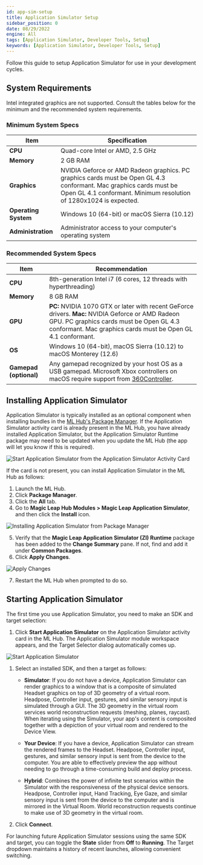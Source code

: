 ```yaml
---
id: app-sim-setup
title: Application Simulator Setup
sidebar_position: 0
date: 08/29/2022
engine: All
tags: [Application Simulator, Developer Tools, Setup]
keywords: [Application Simulator, Developer Tools, Setup]
---
```



Follow this guide to setup Application Simulator for use in your development cycles.

## System Requirements

Intel integrated graphics are not supported. Consult the tables below for the minimum and the recommended system requirements.

### Minimum System Specs

| Item | Specification |
| -------------- | ---------------------------------------- |
| **CPU** | Quad-core Intel or AMD, 2.5 GHz|
| **Memory** | 2 GB RAM |
| **Graphics** | NVIDIA Geforce or AMD Radeon graphics. PC graphics cards must be Open GL 4.3 conformant. Mac graphics cards must be Open GL 4.1 conformant. Minimum resolution of 1280x1024 is expected. |
| **Operating System**             | Windows 10 (64-bit) or macOS Sierra (10.12) |
| **Administration** | Administrator access to your computer's operating system       |

### Recommended System Specs

| Item | Recommendation |
|---------|--------------------------------------------------------------------|
| **CPU** | 8th-generation Intel i7 (6 cores, 12 threads with hyperthreading) |
| **Memory**    | 8 GB RAM |
| **GPU** | **PC:** NVIDIA 1070 GTX or later with recent GeForce drivers. **Mac:** NVIDIA Geforce or AMD Radeon GPU. PC graphics cards must be Open GL 4.3 conformant. Mac graphics cards must be Open GL 4.1 conformant. |
| **OS** | Windows 10 (64-bit), macOS Sierra (10.12) to macOS Monterey (12.6) |
| **Gamepad (optional)** | Any gamepad recognized by your host OS as a USB gamepad. Microsoft Xbox controllers on macOS require support from [360Controller](https://github.com/360Controller/360Controller/releases). |

## Installing Application Simulator

Application Simulator is typically installed as an optional component when installing bundles in the [ML Hub's Package Manager](/docs/guides/developer-tools/ml-hub/ml-hub-package-manager.md). If the Application Simulator activity card is already present in the ML Hub, you have already installed Application Simulator, but the Application Simulator Runtime package may need to be updated when you update the ML Hub (the app will let you know if this is required).

![Start Application Simulator from the Application Simulator Activity Card](/img/app-sim/ml_hub_app_sim.png)

If the card is not present, you can install Application Simulator in the ML Hub as follows:

1. Launch the ML Hub.
2. Click **Package Manager**.
3. Click the **All** tab.
4. Go to **Magic Leap Hub Modules > Magic Leap Application Simulator**, and then click the **Install** icon.

![Installing Application Simulator from Package Manager](/img/app-sim/app_sim_download.png)

5. Verify that the **Magic Leap Application Simulator (ZI) Runtime** package has been added to the **Change Summary** pane. If not, find and add it under **Common Packages**.
6. Click **Apply Changes**.

![Apply Changes](/img/app-sim/app_sim_packages_download.png)

7. Restart the ML Hub when prompted to do so.

## Starting Application Simulator

The first time you use Application Simulator, you need to make an SDK and target selection:

1. Click **Start Application Simulator** on the Application Simulator activity card in the ML Hub. The Application Simulator module workspace appears, and the Target Selector dialog automatically comes up.

![Start Application Simulator](/img/app-sim/target_connection.png)

1. Select an installed SDK, and then a target as follows:

    - **Simulator**: If you do not have a device, Application Simulator can render graphics to a window that is a composite of simulated Headset graphics on top of 3D geometry of a virtual room. Headpose, Controller input, gestures, and similar sensory input is simulated through a GUI. The 3D geometry in the virtual room services world reconstruction requests (meshing, planes, raycast). When iterating using the Simulator, your app's content is composited together with a depiction of your virtual room and rendered to the Device View.

    - **Your Device**: If you have a device, Application Simulator can stream the rendered frames to the Headset. Headpose, Controller input, gestures, and similar sensory input is sent from the device to the computer. You are able to effectively preview the app without needing to go through a time-consuming build and deploy process.

    - **Hybrid**: Combines the power of infinite test scenarios within the Simulator with the responsiveness of the physical device sensors. Headpose, Controller input, Hand Tracking, Eye Gaze, and similar sensory input is sent from the device to the computer and is mirrored in the Virtual Room. World reconstruction requests continue to make use of 3D geometry in the virtual room.

2. Click **Connect**.

For launching future Application Simulator sessions using the same SDK and target, you can toggle the **State** slider from **Off** to **Running**. The Target dropdown maintains a history of recent launches, allowing convenient switching.
